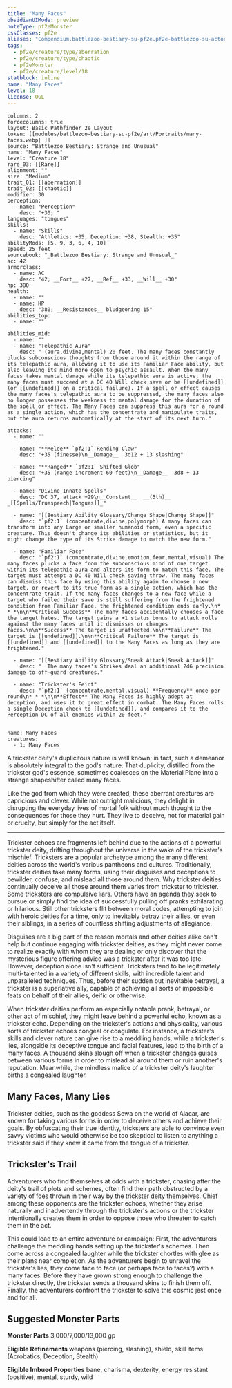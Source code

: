 ```yaml
---
title: "Many Faces"
obsidianUIMode: preview
noteType: pf2eMonster
cssClasses: pf2e
aliases: "Compendium.battlezoo-bestiary-su-pf2e.pf2e-battlezoo-su-actors.Actor.NosluP3hXSEJj2Qc" 
tags:
  - pf2e/creature/type/aberration
  - pf2e/creature/type/chaotic
  - pf2eMonster
  - pf2e/creature/level/18
statblock: inline
name: "Many Faces"
level: 18
license: OGL
---
```


```statblock
columns: 2
forcecolumns: true
layout: Basic Pathfinder 2e Layout
token: [[modules/battlezoo-bestiary-su-pf2e/art/Portraits/many-faces.webp| ]]
source: "Battlezoo Bestiary: Strange and Unusual"
name: "Many Faces"
level: "Creature 18"
rare_03: [[Rare]]
alignment: ""
size: "Medium"
trait_01: [[aberration]]
trait_02: [[chaotic]]
modifier: 30
perception:
  - name: "Perception"
    desc: "+30; "
languages: "tongues"
skills:
  - name: "Skills"
    desc: "Athletics: +35, Deception: +38, Stealth: +35"
abilityMods: [5, 9, 3, 6, 4, 10]
speed: 25 feet
sourcebook: "_Battlezoo Bestiary: Strange and Unusual_"
ac: 42
armorclass:
  - name: AC
    desc: "42; __Fort__ +27, __Ref__ +33, __Will__ +30"
hp: 380
health:
  - name: ""
  - name: HP
    desc: "380; __Resistances__ bludgeoning 15"
abilities_top:
  - name: ""

abilities_mid:
  - name: ""
  - name: "Telepathic Aura"
    desc: " (aura,divine,mental) 20 feet. The many faces constantly plucks subconscious thoughts from those around it within the range of its telepathic aura, allowing it to use its Familiar Face ability, but also leaving its mind more open to psychic assault. When the many faces takes mental damage while its telepathic aura is active, the many faces must succeed at a DC 40 Will check save or be [[undefined]] (or [[undefined]] on a critical failure). If a spell or effect causes the many faces's telepathic aura to be suppressed, the many faces also no longer possesses the weakness to mental damage for the duration of the spell or effect. The Many Faces can suppress this aura for a round as a single action, which has the concentrate and manipulate traits, but the aura returns automatically at the start of its next turn."

attacks:
  - name: ""

  - name: "**Melee** `pf2:1` Rending Claw"
    desc: "+35 (finesse)\n__Damage__  3d12 + 13 slashing"

  - name: "**Ranged** `pf2:1` Shifted Glob"
    desc: "+35 (range increment 60 feet)\n__Damage__  3d8 + 13 piercing"

  - name: "Divine Innate Spells"
    desc: "DC 37, attack +29\n__Constant__  __(5th)__ _[[Spells/Truespeech|Tongues]]_"

  - name: "[[Bestiary Ability Glossary/Change Shape|Change Shape]]"
    desc: "`pf2:1` (concentrate,divine,polymorph) A many faces can transform into any Large or smaller humanoid form, even a specific creature. This doesn't change its abilities or statistics, but it might change the type of its Strike damage to match the new form."

  - name: "Familiar Face"
    desc: "`pf2:1` (concentrate,divine,emotion,fear,mental,visual) The many faces plucks a face from the subconscious mind of one target within its telepathic aura and alters its form to match this face. The target must attempt a DC 40 Will check saving throw. The many faces can dismiss this face by using this ability again to choose a new target, or revert to its true form as a single action, which has the concentrate trait. If the many faces changes to a new face while a target who failed their save is still suffering from the frightened condition from Familiar Face, the frightened condition ends early.\n* * *\n\n**Critical Success** The many faces accidentally chooses a face the target hates. The target gains a +1 status bonus to attack rolls against the many faces until it dismisses or changes faces.\n\n**Success** The target is unaffected.\n\n**Failure** The target is [[undefined]].\n\n**Critical Failure** The target is [[undefined]] and [[undefined]] to the Many Faces as long as they are frightened."

  - name: "[[Bestiary Ability Glossary/Sneak Attack|Sneak Attack]]"
    desc: "  The many faces's Strikes deal an additional 2d6 precision damage to off-guard creatures."

  - name: "Trickster's Feint"
    desc: "`pf2:1` (concentrate,mental,visual) **Frequency** once per round\n* * *\n\n**Effect** The Many Faces is highly adept at deception, and uses it to great effect in combat. The Many Faces rolls a single Deception check to [[undefined]], and compares it to the Perception DC of all enemies within 20 feet."
 
```

```encounter-table
name: Many Faces
creatures:
  - 1: Many Faces
```



A trickster deity's duplicitous nature is well known; in fact, such a demeanor is absolutely integral to the god's nature. That duplicity, distilled from the trickster god's essence, sometimes coalesces on the Material Plane into a strange shapeshifter called many faces.

Like the god from which they were created, these aberrant creatures are capricious and clever. While not outright malicious, they delight in disrupting the everyday lives of mortal folk without much thought to the consequences for those they hurt. They live to deceive, not for material gain or cruelty, but simply for the act itself.

* * *

Trickster echoes are fragments left behind due to the actions of a powerful trickster deity, drifting throughout the universe in the wake of the trickster's mischief. Tricksters are a popular archetype among the many different deities across the world's various pantheons and cultures. Traditionally, trickster deities take many forms, using their disguises and deceptions to bewilder, confuse, and mislead all those around them. Why trickster deities continually deceive all those around them varies from trickster to trickster. Some tricksters are compulsive liars. Others have an agenda they seek to pursue or simply find the idea of successfully pulling off pranks exhilarating or hilarious. Still other tricksters flit between moral codes, attempting to join with heroic deities for a time, only to inevitably betray their allies, or even their siblings, in a series of countless shifting adjustments of allegiance.

Disguises are a big part of the reason mortals and other deities alike can't help but continue engaging with trickster deities, as they might never come to realize exactly with whom they are dealing or only discover that the mysterious figure offering advice was a trickster after it was too late. However, deception alone isn't sufficient. Tricksters tend to be legitimately multi-talented in a variety of different skills, with incredible talent and unparalleled techniques. Thus, before their sudden but inevitable betrayal, a trickster is a superlative ally, capable of achieving all sorts of impossible feats on behalf of their allies, deific or otherwise.

When trickster deities perform an especially notable prank, betrayal, or other act of mischief, they might leave behind a powerful echo, known as a trickster echo. Depending on the trickster's actions and physicality, various sorts of trickster echoes congeal or coagulate. For instance, a trickster's skills and clever nature can give rise to a meddling hands, while a trickster's lies, alongside its deceptive tongue and facial features, lead to the birth of a many faces. A thousand skins slough off when a trickster changes guises between various forms in order to mislead all around them or ruin another's reputation. Meanwhile, the mindless malice of a trickster deity's laughter births a congealed laughter.

## Many Faces, Many Lies

Trickster deities, such as the goddess Sewa on the world of Alacar, are known for taking various forms in order to deceive others and achieve their goals. By obfuscating their true identity, tricksters are able to convince even savvy victims who would otherwise be too skeptical to listen to anything a trickster said if they knew it came from the tongue of a trickster.

## Trickster's Trail

Adventurers who find themselves at odds with a trickster, chasing after the deity's trail of plots and schemes, often find their path obstructed by a variety of foes thrown in their way by the trickster deity themselves. Chief among these opponents are the trickster echoes, whether they arise naturally and inadvertently through the trickster's actions or the trickster intentionally creates them in order to oppose those who threaten to catch them in the act.

This could lead to an entire adventure or campaign: First, the adventurers challenge the meddling hands setting up the trickster's schemes. Then come across a congealed laughter while the trickster chortles with glee as their plans near completion. As the adventurers begin to unravel the trickster's lies, they come face to face (or perhaps face to faces?) with a many faces. Before they have grown strong enough to challenge the trickster directly, the trickster sends a thousand skins to finish them off. Finally, the adventurers confront the trickster to solve this cosmic jest once and for all.

## Suggested Monster Parts

**Monster Parts** 3,000/7,000/13,000 gp

**Eligible Refinements** weapons (piercing, slashing), shield, skill items (Acrobatics, Deception, Stealth)

**Eligible Imbued Properties** bane, charisma, dexterity, energy resistant (positive), mental, sturdy, wild
